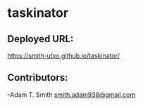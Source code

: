 # taskinator

## Deployed URL: 
https://smith-utxo.github.io/taskinator/

## Contributors: 
-Adam T. Smith <smith.adam938@gmail.com>
